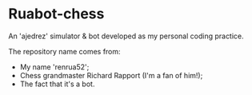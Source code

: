 # Ruabot-chess
An 'ajedrez' simulator &amp; bot developed as my personal coding practice.

The repository name comes from:
- My name 'renrua52';
- Chess grandmaster Richard Rapport (I'm a fan of him!);
- The fact that it's a bot.

